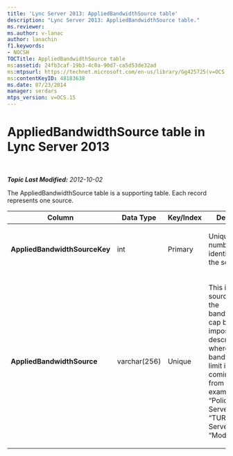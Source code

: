 ```yaml
---
title: 'Lync Server 2013: AppliedBandwidthSource table'
description: "Lync Server 2013: AppliedBandwidthSource table."
ms.reviewer: 
ms.author: v-lanac
author: lanachin
f1.keywords:
- NOCSH
TOCTitle: AppliedBandwidthSource table
ms:assetid: 24fb3caf-19b3-4c0a-90d7-ca5d53de32ad
ms:mtpsurl: https://technet.microsoft.com/en-us/library/Gg425725(v=OCS.15)
ms:contentKeyID: 48183638
ms.date: 07/23/2014
manager: serdars
mtps_version: v=OCS.15
---
```


# AppliedBandwidthSource table in Lync Server 2013

<div data-xmlns="http://www.w3.org/1999/xhtml">

<div class="topic" data-xmlns="http://www.w3.org/1999/xhtml" data-msxsl="urn:schemas-microsoft-com:xslt" data-cs="https://msdn.microsoft.com/">

<div data-asp="https://msdn2.microsoft.com/asp">



</div>

<div id="mainSection">

<div id="mainBody">

<span> </span>

_**Topic Last Modified:** 2012-10-02_

The AppliedBandwidthSource table is a supporting table. Each record represents one source.


<table>
<colgroup>
<col style="width: 25%" />
<col style="width: 25%" />
<col style="width: 25%" />
<col style="width: 25%" />
</colgroup>
<thead>
<tr class="header">
<th><strong>Column</strong></th>
<th><strong>Data Type</strong></th>
<th><strong>Key/Index</strong></th>
<th><strong>Details</strong></th>
</tr>
</thead>
<tbody>
<tr class="odd">
<td><p><strong>AppliedBandwidthSourceKey</strong></p></td>
<td><p>int</p></td>
<td><p>Primary</p></td>
<td><p>Unique number identifying the source.</p></td>
</tr>
<tr class="even">
<td><p><strong>AppliedBandwidthSource</strong></p></td>
<td><p>varchar(256)</p></td>
<td><p>Unique</p></td>
<td><p>This is the source of the bandwidth cap being imposed. It describes where the bandwidth limit is coming from (for example, “Policy Server”, “TURN Server”, or “Modality”).</p></td>
</tr>
</tbody>
</table>


</div>

<span> </span>

</div>

</div>

</div>

